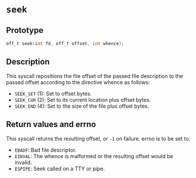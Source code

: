 # `seek`

## Prototype

```c
off_t seek(int fd, off_t offset, int whence);
```

## Description

This syscall repositions the file offset of the passed file description
to the passed offset according to the directive whence as follows:

- `SEEK_SET` (1): Set to offset bytes.
- `SEEK_CUR` (2): Set to its current location plus offset bytes.
- `SEEK_END` (4): Set to the size of the file plus offset bytes.

## Return values and errno

This syscall returns the resulting offset, or `-1` on failure.
errno is to be set to:

- `EBADF`: Bad file descriptor.
- `EINVAL`: The whence is malformed or the resulting offset would be invalid.
- `ESPIPE`: Seek called on a TTY or pipe.
